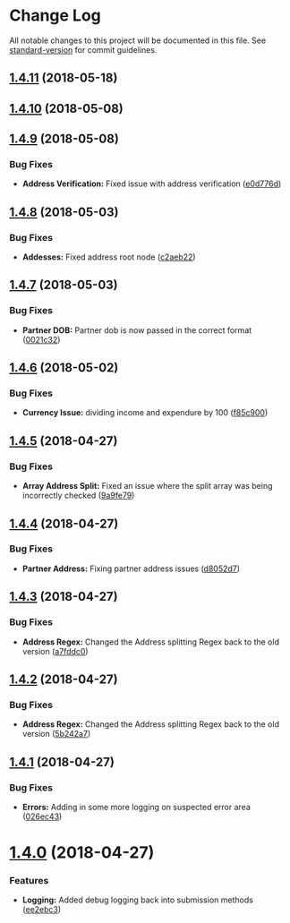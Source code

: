 # Change Log

All notable changes to this project will be documented in this file. See [standard-version](https://github.com/conventional-changelog/standard-version) for commit guidelines.

<a name="1.4.11"></a>
## [1.4.11](https://github.com/DebtPanel/partner-link/compare/v1.4.10...v1.4.11) (2018-05-18)



<a name="1.4.10"></a>
## [1.4.10](https://github.com/DebtPanel/partner-link/compare/v1.4.9...v1.4.10) (2018-05-08)



<a name="1.4.9"></a>
## [1.4.9](https://github.com/DebtPanel/partner-link/compare/v1.4.8...v1.4.9) (2018-05-08)


### Bug Fixes

* **Address Verification:** Fixed issue with address verification ([e0d776d](https://github.com/DebtPanel/partner-link/commit/e0d776d))



<a name="1.4.8"></a>
## [1.4.8](https://github.com/DebtPanel/partner-link/compare/v1.4.7...v1.4.8) (2018-05-03)


### Bug Fixes

* **Addesses:** Fixed address root node ([c2aeb22](https://github.com/DebtPanel/partner-link/commit/c2aeb22))



<a name="1.4.7"></a>
## [1.4.7](https://github.com/DebtPanel/partner-link/compare/v1.4.6...v1.4.7) (2018-05-03)


### Bug Fixes

* **Partner DOB:** Partner dob is now passed in the correct format ([0021c32](https://github.com/DebtPanel/partner-link/commit/0021c32))



<a name="1.4.6"></a>
## [1.4.6](https://github.com/DebtPanel/partner-link/compare/v1.4.5...v1.4.6) (2018-05-02)


### Bug Fixes

* **Currency Issue:** dividing income and expendure by 100 ([f85c900](https://github.com/DebtPanel/partner-link/commit/f85c900))



<a name="1.4.5"></a>
## [1.4.5](https://github.com/DebtPanel/partner-link/compare/v1.4.4...v1.4.5) (2018-04-27)


### Bug Fixes

* **Array Address Split:** Fixed an issue where the split array was being incorrectly checked ([9a9fe79](https://github.com/DebtPanel/partner-link/commit/9a9fe79))



<a name="1.4.4"></a>
## [1.4.4](https://github.com/DebtPanel/partner-link/compare/v1.4.3...v1.4.4) (2018-04-27)


### Bug Fixes

* **Partner Address:** Fixing partner address issues ([d8052d7](https://github.com/DebtPanel/partner-link/commit/d8052d7))



<a name="1.4.3"></a>
## [1.4.3](https://github.com/DebtPanel/partner-link/compare/v1.4.2...v1.4.3) (2018-04-27)


### Bug Fixes

* **Address Regex:** Changed the Address splitting Regex back to the old version ([a7fddc0](https://github.com/DebtPanel/partner-link/commit/a7fddc0))



<a name="1.4.2"></a>
## [1.4.2](https://github.com/DebtPanel/partner-link/compare/v1.4.1...v1.4.2) (2018-04-27)


### Bug Fixes

* **Address Regex:** Changed the Address splitting Regex back to the old version ([5b242a7](https://github.com/DebtPanel/partner-link/commit/5b242a7))



<a name="1.4.1"></a>
## [1.4.1](https://github.com/DebtPanel/partner-link/compare/v1.4.0...v1.4.1) (2018-04-27)


### Bug Fixes

* **Errors:** Adding in some more logging on suspected error area ([026ec43](https://github.com/DebtPanel/partner-link/commit/026ec43))



<a name="1.4.0"></a>
# [1.4.0](https://github.com/DebtPanel/partner-link/compare/v1.0.0...v1.4.0) (2018-04-27)


### Features

* **Logging:** Added debug logging back into submission methods ([ee2ebc3](https://github.com/DebtPanel/partner-link/commit/ee2ebc3))

